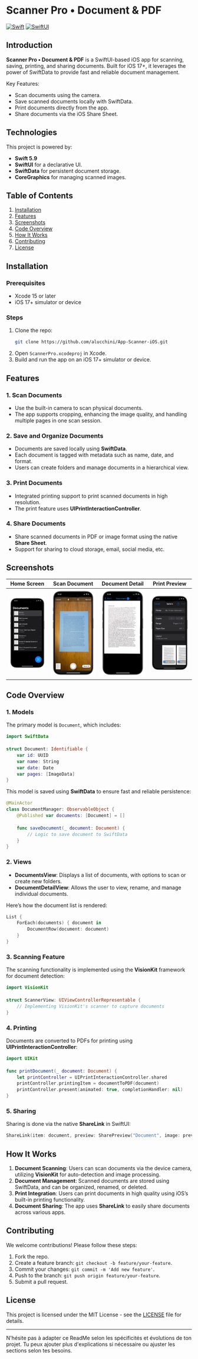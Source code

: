 # Scanner Pro • Document & PDF

[![Swift](https://img.shields.io/badge/Swift-5.9-orange)](https://developer.apple.com/swift/) [![SwiftUI](https://img.shields.io/badge/SwiftUI-iOS17+-blue)](https://developer.apple.com/xcode/swiftui/)

## Introduction

**Scanner Pro • Document & PDF** is a SwiftUI-based iOS app for scanning, saving, printing, and sharing documents. Built for iOS 17+, it leverages the power of SwiftData to provide fast and reliable document management.

Key Features:
- Scan documents using the camera.
- Save scanned documents locally with SwiftData.
- Print documents directly from the app.
- Share documents via the iOS Share Sheet.
  
## Technologies

This project is powered by:
- **Swift 5.9**
- **SwiftUI** for a declarative UI.
- **SwiftData** for persistent document storage.
- **CoreGraphics** for managing scanned images.

## Table of Contents
1. [Installation](#installation)
2. [Features](#features)
3. [Screenshots](#screenshots)
4. [Code Overview](#code-overview)
5. [How It Works](#how-it-works)
6. [Contributing](#contributing)
7. [License](#license)

## Installation

### Prerequisites
- Xcode 15 or later
- iOS 17+ simulator or device

### Steps
1. Clone the repo:
   ```bash
   git clone https://github.com/alucchini/App-Scanner-iOS.git
   ```
2. Open `ScannerPro.xcodeproj` in Xcode.
3. Build and run the app on an iOS 17+ simulator or device.

## Features

### 1. Scan Documents
   - Use the built-in camera to scan physical documents.
   - The app supports cropping, enhancing the image quality, and handling multiple pages in one scan session.

### 2. Save and Organize Documents
   - Documents are saved locally using **SwiftData**.
   - Each document is tagged with metadata such as name, date, and format.
   - Users can create folders and manage documents in a hierarchical view.

### 3. Print Documents
   - Integrated printing support to print scanned documents in high resolution.
   - The print feature uses **UIPrintInteractionController**.

### 4. Share Documents
   - Share scanned documents in PDF or image format using the native **Share Sheet**.
   - Support for sharing to cloud storage, email, social media, etc.

## Screenshots

| Home Screen | Scan Document | Document Detail | Print Preview |
|-------------|---------------|---------------|---------------|
| ![Home Screen](Screenshots/home.png) | ![Scan Document](Screenshots/scan.png) | ![Document Detail](Screenshots/detail.png) | ![Print Preview](Screenshots/print.png) |

## Code Overview

### 1. Models
The primary model is `Document`, which includes:
```swift
import SwiftData

struct Document: Identifiable {
    var id: UUID
    var name: String
    var date: Date
    var pages: [ImageData]
}
```

This model is saved using **SwiftData** to ensure fast and reliable persistence:
```swift
@MainActor
class DocumentManager: ObservableObject {
    @Published var documents: [Document] = []
    
    func saveDocument(_ document: Document) {
        // Logic to save document to SwiftData
    }
}
```

### 2. Views

- **DocumentsView**: Displays a list of documents, with options to scan or create new folders.
- **DocumentDetailView**: Allows the user to view, rename, and manage individual documents.
  
Here’s how the document list is rendered:
```swift
List {
    ForEach(documents) { document in
        DocumentRow(document: document)
    }
}
```

### 3. Scanning Feature
The scanning functionality is implemented using the **VisionKit** framework for document detection:
```swift
import VisionKit

struct ScannerView: UIViewControllerRepresentable {
    // Implementing VisionKit's scanner to capture documents
}
```

### 4. Printing
Documents are converted to PDFs for printing using **UIPrintInteractionController**:
```swift
import UIKit

func printDocument(_ document: Document) {
    let printController = UIPrintInteractionController.shared
    printController.printingItem = documentToPDF(document)
    printController.present(animated: true, completionHandler: nil)
}
```

### 5. Sharing
Sharing is done via the native **ShareLink** in SwiftUI:
```swift
ShareLink(item: document, preview: SharePreview("Document", image: previewImage))
```

## How It Works

1. **Document Scanning**: Users can scan documents via the device camera, utilizing **VisionKit** for auto-detection and image processing.
2. **Document Management**: Scanned documents are stored using SwiftData, and can be organized, renamed, or deleted.
3. **Print Integration**: Users can print documents in high quality using iOS’s built-in printing functionality.
4. **Document Sharing**: The app uses **ShareLink** to easily share documents across various apps.

## Contributing

We welcome contributions! Please follow these steps:
1. Fork the repo.
2. Create a feature branch: `git checkout -b feature/your-feature`.
3. Commit your changes: `git commit -m 'Add new feature'`.
4. Push to the branch: `git push origin feature/your-feature`.
5. Submit a pull request.

## License

This project is licensed under the MIT License - see the [LICENSE](LICENSE) file for details.

---

N'hésite pas à adapter ce ReadMe selon les spécificités et évolutions de ton projet. Tu peux ajouter plus d'explications si nécessaire ou ajuster les sections selon tes besoins.
